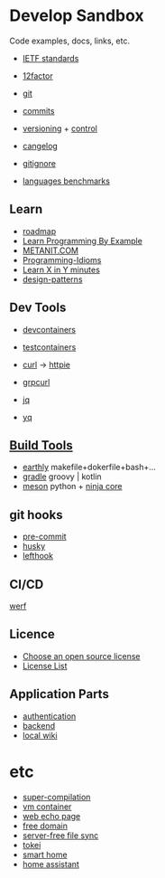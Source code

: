 # Develop Sandbox

Code examples, docs, links, etc.

- [IETF standards](https://datatracker.ietf.org/)
- [12factor](https://12factor.net/)
- [git](https://git-scm.com/doc)
- [commits](https://www.conventionalcommits.org)
- [versioning](https://semver.org/) + [control](https://github.com/peritus/bumpversion)
- [cangelog](https://keepachangelog.com/)
- [gitignore](https://docs.gitignore.io/)

- [languages benchmarks](https://benchmarksgame-team.pages.debian.net/benchmarksgame/index.html)

## Learn
- [roadmap](https://roadmap.sh/)
- [Learn Programming By Example](https://www.learnbyexample.org/)
- [METANIT.COM](https://metanit.com/)
- [Programming-Idioms](https://programming-idioms.org/cheatsheets)
- [Learn X in Y minutes](https://learnxinyminutes.com/)
- [design-patterns](https://refactoring.guru/ru/design-patterns/catalog)

## Dev Tools
- [devcontainers](https://containers.dev/)
- [testcontainers](https://testcontainers.com/)

- [curl](linux/curl.md) -> [httpie](https://httpie.io/docs/cli/main-features)
- [grpcurl](https://github.com/fullstorydev/grpcurl)
- [jq](https://jqlang.github.io/jq/)
- [yq](https://mikefarah.gitbook.io/yq/)

## [Build Tools](http://lostapp.ru/soft/gnu-make)
- [earthly](https://earthly.dev/) makefile+dokerfile+bash+...
- [gradle](https://gradle.org/) groovy | kotlin
- [meson](https://mesonbuild.com/) python + [ninja core](https://ninja-build.org/)

## git hooks
- [pre-commit](https://github.com/pre-commit/pre-commit)
- [husky](https://github.com/typicode/husky)
- [lefthook](https://github.com/evilmartians/lefthook)

## CI/CD
[werf](https://ru.werf.io/)

## Licence
- [Choose an open source license](https://choosealicense.com/)
- [License List](https://spdx.org/licenses/)

## Application Parts
- [authentication](https://github.com/authorizerdev/authorizer)
- [backend](https://github.com/pocketbase/pocketbase)
- [local wiki](https://help.obsidian.md/Home)

# etc
- [super-compilation](https://github.com/jart/cosmopolitan)
- [vm container](https://github.com/kata-containers/)
- [web echo page](http://termbin.com/)
- [free domain](https://freemyip.com/)
- [server-free file sync](https://syncthing.net/)
- [tokei](https://github.com/XAMPPRocky/tokei)
- [smart home](https://esphome.io/)
- [home assistant](https://www.home-assistant.io/)
